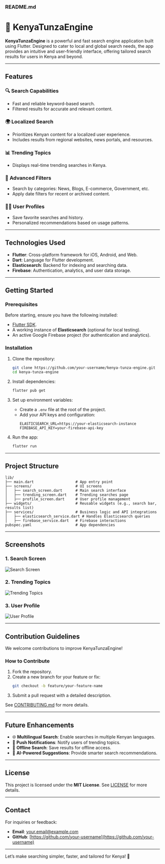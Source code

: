 ### README.md  

# 🌟 **KenyaTunzaEngine**  

**KenyaTunzaEngine** is a powerful and fast search engine application built using Flutter. Designed to cater to local and global search needs, the app provides an intuitive and user-friendly interface, offering tailored search results for users in Kenya and beyond.  

---

## **Features**

### 🔍 **Search Capabilities**  
- Fast and reliable keyword-based search.  
- Filtered results for accurate and relevant content.  

### 🌍 **Localized Search**  
- Prioritizes Kenyan content for a localized user experience.  
- Includes results from regional websites, news portals, and resources.  

### 📊 **Trending Topics**  
- Displays real-time trending searches in Kenya.  

### 📌 **Advanced Filters**  
- Search by categories: News, Blogs, E-commerce, Government, etc.  
- Apply date filters for recent or archived content.  

### 🧑‍💼 **User Profiles**  
- Save favorite searches and history.  
- Personalized recommendations based on usage patterns.  

---

## **Technologies Used**

- **Flutter**: Cross-platform framework for iOS, Android, and Web.  
- **Dart**: Language for Flutter development.  
- **Elasticsearch**: Backend for indexing and searching data.  
- **Firebase**: Authentication, analytics, and user data storage.  

---

## **Getting Started**

### **Prerequisites**  
Before starting, ensure you have the following installed:  
- [Flutter SDK](https://flutter.dev/docs/get-started/install).  
- A working instance of **Elasticsearch** (optional for local testing).  
- An active Google Firebase project (for authentication and analytics).  

### **Installation**  

1. Clone the repository:  
   ```bash
   git clone https://github.com/your-username/kenya-tunza-engine.git
   cd kenya-tunza-engine
   ```  

2. Install dependencies:  
   ```bash
   flutter pub get
   ```  

3. Set up environment variables:  
   - Create a `.env` file at the root of the project.  
   - Add your API keys and configuration:  
     ```env
     ELASTICSEARCH_URL=https://your-elasticsearch-instance
     FIREBASE_API_KEY=your-firebase-api-key
     ```

4. Run the app:  
   ```bash
   flutter run
   ```  

---

## **Project Structure**

```
lib/
├── main.dart                   # App entry point
├── screens/                    # UI screens
│   ├── search_screen.dart      # Main search interface
│   ├── trending_screen.dart    # Trending searches page
│   ├── profile_screen.dart     # User profile management
├── widgets/                    # Reusable widgets (e.g., search bar, results list)
├── services/                   # Business logic and API integrations
│   ├── elasticsearch_service.dart # Handles Elasticsearch queries
│   ├── firebase_service.dart   # Firebase interactions
pubspec.yaml                    # App dependencies
```

---

## **Screenshots**

### 1. **Search Screen**  
![Search Screen](https://via.placeholder.com/800x400.png?text=Search+Screen)

### 2. **Trending Topics**  
![Trending Topics](https://via.placeholder.com/800x400.png?text=Trending+Topics)

### 3. **User Profile**  
![User Profile](https://via.placeholder.com/800x400.png?text=User+Profile)

---

## **Contribution Guidelines**

We welcome contributions to improve KenyaTunzaEngine!  

### **How to Contribute**  
1. Fork the repository.  
2. Create a new branch for your feature or fix:  
   ```bash
   git checkout -b feature/your-feature-name
   ```  
3. Submit a pull request with a detailed description.  

See [CONTRIBUTING.md](CONTRIBUTING.md) for more details.  

---

## **Future Enhancements**

- 🌐 **Multilingual Search**: Enable searches in multiple Kenyan languages.  
- 📱 **Push Notifications**: Notify users of trending topics.  
- 📂 **Offline Search**: Save results for offline access.  
- 🤖 **AI-Powered Suggestions**: Provide smarter search recommendations.  

---

## **License**

This project is licensed under the **MIT License**. See [LICENSE](LICENSE) for more details.  

---

## **Contact**

For inquiries or feedback:  
- **Email**: your.email@example.com  
- **GitHub**: [https://github.com/your-username](https://github.com/your-username)  

---

Let’s make searching simpler, faster, and tailored for Kenya! 🚀  
 
